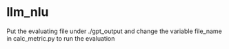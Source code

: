# llm_nlu
Put the evaluating file under ./gpt_output and change the variable file_name in calc_metric.py to run the evaluation
